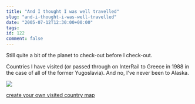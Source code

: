 ```yaml
---
title: "And I thought I was well travelled"
slug: "and-i-thought-i-was-well-travelled"
date: "2005-07-12T12:30:00+00:00"
tags:
id: 122
comment: false
---
```


Still quite a bit of the planet to check-out before I check-out.

Countries I have visited (or passed through on InterRail to Greece in 1988 in the case of all of the former Yugoslavia). And no, I've never been to Alaska.

![](http://www.world66.com/myworld66/visitedCountries/worldmap?visited=USTNATBEBAHRFIFRDEGRIEITLUNLNOYUESCHUKIDSG)

[create your own visited country map](http://www.world66.com/myworld66)
